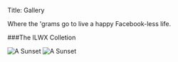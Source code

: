 Title: Gallery

Where the 'grams go to live a happy Facebook-less life.

###The ILWX Colletion

![A Sunset](/images/gallery/ilwx/sunset-1.jpg)
![A Sunset](/images/gallery/ilwx/sunset-0.jpg)
